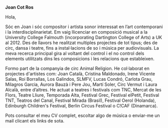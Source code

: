 **Joan Cot Ros**

Hola,

Sóc en Joan i sóc compositor i artista sonor interessat en l’art contemporani i la interdisciplinarietat. Em vaig llicenciar en composició musical a la University College Falmouth (incorporating Dartington College of Arts) a UK al 2012. Des de llavors he realitzat multiples projectes de tot tipus; des de circ, dansa i teatre, fins a instal·lacions de so i música per audiovisuals. La meva recerca principal gira al voltant del control i el no control dels elements utilitzats dins les composicions i les relacions que estableixen.

Formo part de la companyia de circ Animal Religion. He col·laborat en projectes d'artistes com: Joan Català, Cristina Maldonado, Irene Vicente Salas, Roi Borrallas, Los Galindos, SLMFV, Lucas Condró, Carlota Grau, Milagros Garcia, Aurora Bauzà i Pere Jou, Martí Soler, Circ Vermut i Laura Alcalà, entre d’altres. He actuat a teatres i festivals com TNC, Mercat de les Flors, Teatre Lliure, Temporada Alta, Festival Grec, Festival elPetit, Festival TNT, Teatros del Canal, Festival Mirada (Brasil), Festival Oerol (Holanda), Edinburgh Children's Festival, Berlin Circus Festival o C!CAF (Dinamarca).

Pots consultar el meu CV complet, escoltar algo de música o enviar-me un mail clicant els links de sota.
